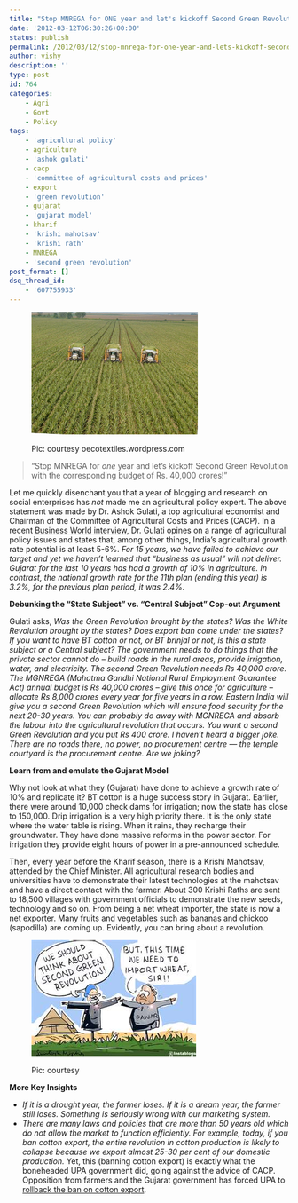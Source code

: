 ```yaml
---
title: "Stop MNREGA for ONE year and let's kickoff Second Green Revolution"
date: '2012-03-12T06:30:26+00:00'
status: publish
permalink: /2012/03/12/stop-mnrega-for-one-year-and-lets-kickoff-second-green-revolution
author: vishy
description: ''
type: post
id: 764
categories:
    - Agri
    - Govt
    - Policy
tags:
    - 'agricultural policy'
    - agriculture
    - 'ashok gulati'
    - cacp
    - 'committee of agricultural costs and prices'
    - export
    - 'green revolution'
    - gujarat
    - 'gujarat model'
    - kharif
    - 'krishi mahotsav'
    - 'krishi rath'
    - MNREGA
    - 'second green revolution'
post_format: []
dsq_thread_id:
    - '607755933'
---
```

<figure aria-describedby="caption-attachment-765" class="wp-caption alignleft" id="attachment_765" style="width: 300px">

[![](../../../../uploads/2012/03/green_revolution_pic_oecotextiles_wp.jpg "green_revolution_pic_oecotextiles_wp")](../../../../uploads/2012/03/green_revolution_pic_oecotextiles_wp.jpg)<figcaption class="wp-caption-text" id="caption-attachment-765">Pic: courtesy oecotextiles.wordpress.com</figcaption></figure>

> “Stop MNREGA for *one* year and let’s kickoff Second Green Revolution with the corresponding budget of Rs. 40,000 crores!”

Let me quickly disenchant you that a year of blogging and research on social enterprises has *not* made me an agricultural policy expert. The above statement was made by Dr. Ashok Gulati, a top agricultural economist and Chairman of the Committee of Agricultural Costs and Prices (CACP). In a recent [Business World interview](http://www.businessworld.in/businessworld/businessworld/content/%E2%80%98Allocate-Rs-40000-Crore-Green-Revolution%E2%80%99.html?storyInSinglePage=true), Dr. Gulati opines on a range of agricultural policy issues and states that, among other things, India’s agricultural growth rate potential is at least 5-6%. *For 15 years, we have failed to achieve our target and yet we haven’t learned that “business as usual” will not deliver. Gujarat for the last 10 years has had a growth of 10% in agriculture. In contrast, the national growth rate for the 11th plan (ending this year) is 3.2%, for the previous plan period, it was 2.4%.*

**Debunking the “State Subject” vs. “Central Subject” Cop-out Argument**

Gulati asks, *Was the Green Revolution brought by the states? Was the White Revolution brought by the states? Does export ban come under the states? If you want to have BT cotton or not, or BT brinjal or not, is this a state subject or a Central subject? The government needs to do things that the private sector cannot do – build roads in the rural areas, provide irrigation, water, and electricity. The second Green Revolution needs Rs 40,000 crore. The MGNREGA (Mahatma Gandhi National Rural Employment Guarantee Act) annual budget is Rs 40,000 crores – give this once for agriculture – allocate Rs 8,000 crores every year for five years in a row. Eastern India will give you a second Green Revolution which will ensure food security for the next 20-30 years. You can probably do away with MGNREGA and absorb the labour into the agricultural revolution that occurs. You want a second Green Revolution and you put Rs 400 crore. I haven’t heard a bigger joke. There are no roads there, no power, no procurement centre — the temple courtyard is the procurement centre. Are we joking?*

**Learn from and emulate the Gujarat Model**

Why not look at what they (Gujarat) have done to achieve a growth rate of 10% and replicate it? BT cotton is a huge success story in Gujarat. Earlier, there were around 10,000 check dams for irrigation; now the state has close to 150,000. Drip irrigation is a very high priority there. It is the only state where the water table is rising. When it rains, they recharge their groundwater. They have done massive reforms in the power sector. For irrigation they provide eight hours of power in a pre-announced schedule.

Then, every year before the Kharif season, there is a Krishi Mahotsav, attended by the Chief Minister. All agricultural research bodies and universities have to demonstrate their latest technologies at the mahotsav and have a direct contact with the farmer. About 300 Krishi Raths are sent to 18,500 villages with government officials to demonstrate the new seeds, technology and so on. From being a net wheat importer, the state is now a net exporter. Many fruits and vegetables such as bananas and chickoo (sapodilla) are coming up. Evidently, you can bring about a revolution.

<figure aria-describedby="caption-attachment-769" class="wp-caption alignright" id="attachment_769" style="width: 297px">

[![](../../../../uploads/2012/03/second_green_rev_cartoon.jpeg "second_green_rev_cartoon")](../../../../uploads/2012/03/second_green_rev_cartoon.jpeg)<figcaption class="wp-caption-text" id="caption-attachment-769">Pic: courtesy</figcaption></figure>

**More Key Insights**

- *If it is a drought year, the farmer loses. If it is a dream year, the farmer still loses. Something is seriously wrong with our marketing system.*
- *There are many laws and policies that are more than 50 years old which do not allow the market to function efficiently. For example, today, if you ban cotton export, the entire revolution in cotton production is likely to collapse because we export almost 25-30 per cent of our domestic production.* Yet, this (banning cotton export) is exactly what the boneheaded UPA government did, going against the advice of CACP. Opposition from farmers and the Gujarat government has forced UPA to [rollback the ban on cotton export](http://ibnlive.in.com/news/ban-on-cotton-export-to-be-formally-lifted-today/238190-37-64.html).